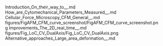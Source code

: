 Introduction_On_their_way_to__.md
How_are_Cytomechanical_Parameters_Measured__.md
Cellular_Force_Microscopy_CFM_General__.md
figures/FigAFM_CFM_curve_screenshot/FigAFM_CFM_curve_screenshot.png
Improvements_The_2D_real_time__.md
figures/Fig_LoC_CV_DualAxis/Fig_LoC_CV_DualAxis.png
Alternative_approaches_Large_area_deformation__.md
